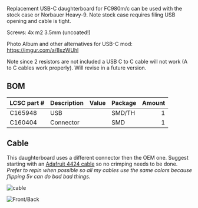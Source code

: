 Replacement USB-C daughterboard for FC980m/c can be used with the stock case or Norbauer Heavy-9.  Note stock case requires filing USB opening and cable is tight.

Screws: 4x m2 3.5mm (uncoated!)

Photo Album and other alternatives for USB-C mod: https://imgur.com/a/8szWUhl

Note since 2 resistors are not included a USB C to C cable will not work (A to C cables work properly).  Will revise in a future version.

## BOM

| LCSC part # | Description   | Value | Package  | Amount |
| ----------- | ------------- | ----- | -------- | ------:|
| C165948     | USB           |       | SMD/TH   | 1      |
| C160404     | Connector     |       | SMD      | 1      |

## Cable

This daughterboard uses a different connector then the OEM one. Suggest starting with an [Adafruit 4424 cable](https://www.adafruit.com/product/4424) so no crimping needs to be done. *Prefer to repin when possible so all my cables use the same colors because flipping 5v can do bad bad things.* 

![cable](https://i.imgur.com/f8iwrel.jpg)

![Front/Back](https://i.imgur.com/fFam8EC.jpg)
